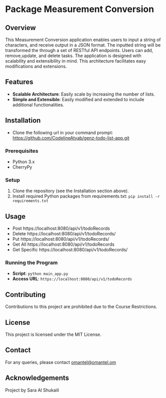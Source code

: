 # Package Measurement Conversion

## Overview
This Measurement Conversion application enables users to input a string of characters, and receive output in a JSON format. The inputted string will be transformed the through a set of RESTful API endpoints. Users can add, remove,update, and delete tasks. The application is designed with scalability and extensibility in mind. This architecture facilitates easy modifications and extensions.

## Features
- **Scalable Architecture**: Easily scale by increasing the number of lists.
- **Simple and Extensible**: Easily modified and extended to include additional functionalities.

## Installation
- Clone the following url in your command prompt: https://github.com/CodelineAtyab/genz-todo-list-app.git

### Prerequisites
- Python 3.x
- CherryPy

### Setup
1. Clone the repository (see the Installation section above).
2. Install required Python packages from requirements.txt: `pip install -r requirements.txt`

## Usage

- Post https://localhost:8080/api/v1/todoRecords<description used to create a new ToDoList task>
- Delete https://localhost:8080/api/v1/todoRecords/<description used to delete an existing ToDoList task>
- Put https://localhost:8080/api/v1/todoRecords/<description used to update an eisting ToDoList task>
- Get All https://localhost:8080/api/v1/todoRecords<description used to get all the ToDoList Tasks>
- Get Specific https://localhost:8080/api/v1/todoRecords/<description Used to get a specific ToDoList Task>

### Running the Program
- **Script**: `python main_app.py`
- **Access URL**: `https://localhost:8080/api/v1/todoRecords`

## Contributing
Contributions to this project are prohibited due to the Course Restrictions.

## License
This project is licensed under the MIT License.

## Contact
For any queries, please contact omantel@omantel.om

## Acknowledgements
Project by Sara Al Shukaili